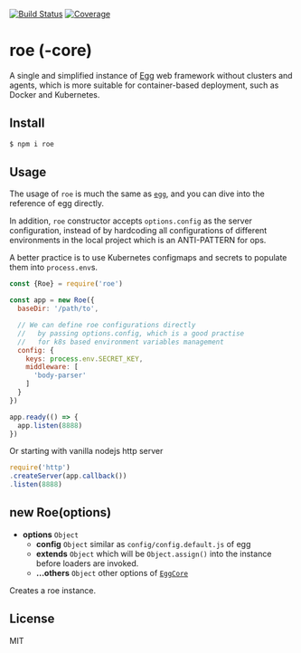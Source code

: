 [![Build Status](https://travis-ci.org/kaelzhang/roe-core.svg?branch=master)](https://travis-ci.org/kaelzhang/roe-core)
[![Coverage](https://codecov.io/gh/kaelzhang/roe-core/branch/master/graph/badge.svg)](https://codecov.io/gh/kaelzhang/roe-core)
<!-- optional appveyor tst
[![Windows Build Status](https://ci.appveyor.com/api/projects/status/github/kaelzhang/roe-core?branch=master&svg=true)](https://ci.appveyor.com/project/kaelzhang/roe-core)
-->
<!-- optional npm version
[![NPM version](https://badge.fury.io/js/roe.svg)](http://badge.fury.io/js/roe)
-->
<!-- optional npm downloads
[![npm module downloads per month](http://img.shields.io/npm/dm/roe.svg)](https://www.npmjs.org/package/roe)
-->
<!-- optional dependency status
[![Dependency Status](https://david-dm.org/kaelzhang/roe-core.svg)](https://david-dm.org/kaelzhang/roe-core)
-->

# roe (-core)

A single and simplified instance of [Egg](https://eggjs.org/) web framework without clusters and agents, which is more suitable for container-based deployment, such as Docker and Kubernetes.

## Install

```sh
$ npm i roe
```

## Usage

The usage of `roe` is much the same as [`egg`](https://eggjs.org), and you can dive into the reference of egg directly.

In addition, `roe` constructor accepts `options.config` as the server configuration, instead of by hardcoding all configurations of different environments in the local project which is an ANTI-PATTERN for ops.

A better practice is to use Kubernetes configmaps and secrets to populate them into `process.env`s.

```js
const {Roe} = require('roe')

const app = new Roe({
  baseDir: '/path/to',

  // We can define roe configurations directly
  //   by passing options.config, which is a good practise
  //   for k8s based environment variables management
  config: {
    keys: process.env.SECRET_KEY,
    middleware: [
      'body-parser'
    ]
  }
})

app.ready(() => {
  app.listen(8888)
})
```

Or starting with vanilla nodejs http server

```js
require('http')
.createServer(app.callback())
.listen(8888)
```

## new Roe(options)

- **options** `Object`
  - **config** `Object` similar as `config/config.default.js` of egg
  - **extends** `Object` which will be `Object.assign()` into the instance before loaders are invoked.
  - **...others** `Object` other options of [`EggCore`](https://npmjs.org/package/egg-core)

Creates a roe instance.

## License

MIT
